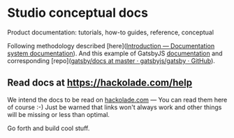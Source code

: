 # Studio conceptual docs

Product documentation: tutorials, how-to guides, reference, conceptual

Following methodology described [here]([Introduction &mdash; Documentation system documentation](https://documentation.divio.com/introduction/)).  And this example of GatsbyJS [documentation](https://www.gatsbyjs.com/docs/) and corresponding [repo]([gatsby/docs at master · gatsbyjs/gatsby · GitHub](https://github.com/gatsbyjs/gatsby/tree/master/docs)).

## Read docs at https://hackolade.com/help

We intend the docs to be read on [hackolade.com](https://hackolade.com/help) — You can read them here of course :-) Just be warned that links won't always work and other things will be missing or less than optimal.

Go forth and build cool stuff.
